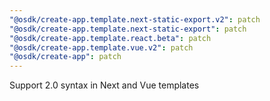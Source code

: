 ```yaml
---
"@osdk/create-app.template.next-static-export.v2": patch
"@osdk/create-app.template.next-static-export": patch
"@osdk/create-app.template.react.beta": patch
"@osdk/create-app.template.vue.v2": patch
"@osdk/create-app": patch
---
```


Support 2.0 syntax in Next and Vue templates
